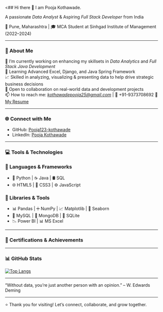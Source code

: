 <## Hi there 👋
I am Pooja Kothawade.

A passionate *Data Analyst* & Aspiring *Full Stack Developer* from India

📍 Pune, Maharashtra | 🎓 MCA Student at Sinhgad Institute of Management (2022–2024)

---

### 💼 About Me

🔭 I’m currently working on enhancing my skillsets in *Data Analytics* and *Full Stack Java Development*  
🌱 Learning Advanced Excel, Django, and Java Spring Framework  
📈 Skilled in analyzing, visualizing & presenting data to help drive strategic business decisions  
🤝 Open to collaboration on real-world data and development projects  
📫 How to reach me: *kothawadepooja25@gmail.com* | 📱 +91-9373708692
📄 [My Resume]()

---

### 🌐 Connect with Me

- GitHub: [Pooja123-kothawade](https://github.com/pooja123-kothawade)  
- LinkedIn: [Pooja Kothawade](https://www.linkedin.com/in/pooja-kothawade-techpro/)

---

### 💻 Tools & Technologies

### 🔹 Languages & Frameworks
- 🐍 Python | ☕ Java | 🛢 SQL  
- 🌐 HTML5 | 🎨 CSS3 | ⚙ JavaScript  


### 🔹 Libraries & Tools
- 📊 Pandas | ➗ NumPy | 📈 Matplotlib | 🌈 Seaborn  
- 🐬 MySQL | 🍃 MongoDB | 💾 SQLite  
- 📉 Power BI | 📊 MS Excel



---

### 📜 Certifications & Achievements


---

### 📊 GitHub Stats

[![Top Langs](https://github-readme-stats.vercel.app/api/top-langs/?username=anuraghazra)](https://github.com/anuraghazra/github-readme-stats)

---

 “Without data, you’re just another person with an opinion.” – W. Edwards Deming

---

⭐ Thank you for visiting! Let’s connect, collaborate, and grow together.


>
